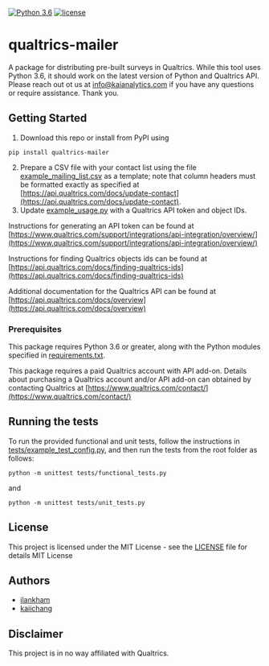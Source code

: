 [![Python 3.6](https://img.shields.io/badge/python-3.6-brightgreen.svg)](#prerequisites)  [![license](https://img.shields.io/badge/license-MIT%20License-blue.svg)](LICENSE)


# qualtrics-mailer
A package for distributing pre-built surveys in Qualtrics. While this tool uses Python 3.6, it should work on the latest version of Python and Qualtrics API. Please reach out ot us at info@kaianalytics.com if you have any questions or require assistance. Thank you.

## Getting Started

1. Download this repo or install from PyPI using
```
pip install qualtrics-mailer
```
2. Prepare a CSV file with your contact list using the  file [example_mailing_list.csv](qualtrics_mailer/example_mailing_list.csv) as a template; note that column headers must be formatted exactly as specified at [https://api.qualtrics.com/docs/update-contact](https://api.qualtrics.com/docs/update-contact).
3. Update [example_usage.py](qualtrics_mailer/example_usage.py) with a Qualtrics API token and object IDs.

Instructions for generating an API token can be found at
[https://www.qualtrics.com/support/integrations/api-integration/overview/](https://www.qualtrics.com/support/integrations/api-integration/overview/)

Instructions for finding Qualtrics objects ids can be found at
[https://api.qualtrics.com/docs/finding-qualtrics-ids](https://api.qualtrics.com/docs/finding-qualtrics-ids)

Additional documentation for the Qualtrics API can be found at [https://api.qualtrics.com/docs/overview](https://api.qualtrics.com/docs/overview)

### Prerequisites

This package requires Python 3.6 or greater, along with the Python modules specified in [requirements.txt](requirements.txt).

This package requires a paid Qualtrics account with API add-on. Details about purchasing a Qualtrics account and/or API add-on can obtained by contacting Qualtrics at [https://www.qualtrics.com/contact/](https://www.qualtrics.com/contact/)

## Running the tests

To run the provided functional and unit tests, follow the instructions in [tests/example_test_config.py](tests/example_test_config.py), and then run the tests from the root folder as follows:
```
python -m unittest tests/functional_tests.py
```
and
```
python -m unittest tests/unit_tests.py
```

## License
This project is licensed under the MIT License - see the [LICENSE](LICENSE) file for details MIT License

## Authors
* [ilankham](https://github.com/ilankham)
* [kaiichang](https://github.com/kaiichang)

## Disclaimer

This project is in no way affiliated with Qualtrics.
